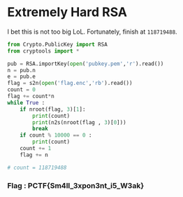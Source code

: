 # Extremely Hard RSA

I bet this is not too big LoL. Fortunately, finish at `118719488`.

```python
from Crypto.PublicKey import RSA
from cryptools import *

pub = RSA.importKey(open('pubkey.pem','r').read())
n = pub.n
e = pub.e
flag = s2n(open('flag.enc','rb').read()) 
count = 0
flag += count*n
while True :
    if nroot(flag, 3)[1]:
        print(count)
        print(n2s(nroot(flag , 3)[0]))
        break
    if count % 10000 == 0 :
        print(count)
    count += 1
    flag += n

# count = 118719488
```
### Flag : PCTF{Sm4ll_3xpon3nt_i5_W3ak}